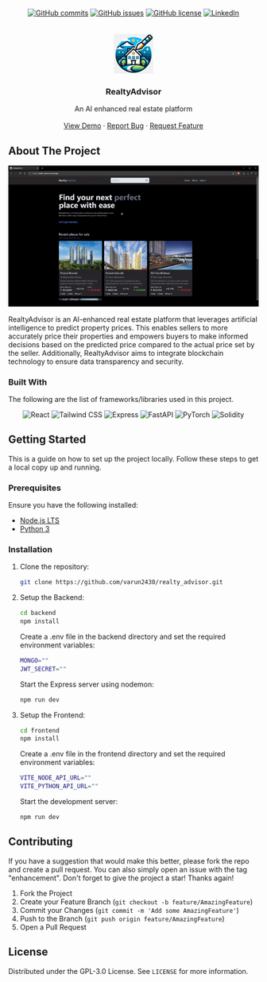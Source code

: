 <br>
<div align="center">
    <a href="https://github.com/varun2430/realty_advisor/commits/main/" target="_blank"><img alt="GitHub commits" src="https://img.shields.io/github/commit-activity/t/varun2430/realty_advisor/main?style=for-the-badge"></a>
    <a href="https://github.com/varun2430/realty_advisor/issues" target="_blank"><img alt="GitHub issues" src="https://img.shields.io/github/issues/varun2430/realty_advisor?color=brightgreen&label=issues&style=for-the-badge"></a>
    <a href="https://github.com/varun2430/realty_advisor/blob/main/LICENSE" target="_blank"><img alt="GitHub license" src="https://img.shields.io/github/license/varun2430/realty_advisor?style=for-the-badge"></a>
    <a href="https://www.linkedin.com/in/varun-kadkade-7359aa214/" target="_blank"><img alt="LinkedIn" src="https://img.shields.io/badge/-LinkedIn-black.svg?style=for-the-badge&logo=linkedin&colorB=555"></a>
</div>
<br>

<br />
<div align="center">
  <a href="https://github.com/varun2430/realty_advisor" target="_blank">
    <img src="readme_assets/logo.png" alt="Logo" width="80" height="80">
  </a>

  <h3 align="center">RealtyAdvisor</h3>

  <p align="center">
    An AI enhanced real estate platform
    <br />
    <br />
    <a href="https://drive.google.com/file/d/1LErZFkU1LhsLHqkDMg0mZ27-DTZJ2MoS/view?usp=sharing" target="_blank">View Demo</a>
    ·
    <a href="https://github.com/varun2430/realty_advisor/issues/new?labels=bug" target="_blank">Report Bug</a>
    ·
    <a href="https://github.com/varun2430/realty_advisor/issues/new?labels=enhancement" target="_blank">Request Feature</a>
  </p>
</div>

## About The Project

<div align="center">
    <img alt="RealtyAdvisor Demo Gif" src="readme_assets/demo.gif">
</div>

RealtyAdvisor is an AI-enhanced real estate platform that leverages artificial intelligence to predict property prices. This enables sellers to more accurately price their properties and empowers buyers to make informed decisions based on the predicted price compared to the actual price set by the seller. Additionally, RealtyAdvisor aims to integrate blockchain technology to ensure data transparency and security.

### Built With

The following are the list of frameworks/libraries used in this project.

<div align="center">
    <img alt="React" src="https://img.shields.io/badge/React-20232A?style=for-the-badge&logo=react&logoColor=61DAFB">
    <img alt="Tailwind CSS" src="https://img.shields.io/badge/Tailwind_CSS-38B2AC?style=for-the-badge&logo=tailwind-css&logoColor=white">
    <img alt="Express" src="https://img.shields.io/badge/Express-404d59?style=for-the-badge&logo=express&logoColor=white">
    <img alt="FastAPI" src="https://img.shields.io/badge/FastAPI-00C7B7?style=for-the-badge&logo=fastapi&logoColor=white">
    <img alt="PyTorch" src="https://img.shields.io/badge/PyTorch-EE4C2C?style=for-the-badge&logo=pytorch&logoColor=white">
    <img alt="Solidity" src="https://img.shields.io/badge/Solidity-757AB2?style=for-the-badge&logo=solidity&logoColor=white">
</div>

## Getting Started

This is a guide on how to set up the project locally. Follow these steps to get a local copy up and running.

### Prerequisites

Ensure you have the following installed:

- [Node.js LTS](https://nodejs.org/)
- [Python 3](https://www.python.org/)

### Installation

1. Clone the repository:

   ```sh
   git clone https://github.com/varun2430/realty_advisor.git
   ```

2. Setup the Backend:

   ```sh
   cd backend
   npm install
   ```

   Create a .env file in the backend directory and set the required environment variables:

   ```sh
   MONGO=""
   JWT_SECRET=""
   ```

   Start the Express server using nodemon:

   ```sh
   npm run dev
   ```

3. Setup the Frontend:
   ```sh
   cd frontend
   npm install
   ```
   Create a .env file in the frontend directory and set the required environment variables:
   ```sh
   VITE_NODE_API_URL=""
   VITE_PYTHON_API_URL=""
   ```
   Start the development server:
   ```sh
   npm run dev
   ```

## Contributing

If you have a suggestion that would make this better, please fork the repo and create a pull request. You can also simply open an issue with the tag "enhancement".
Don't forget to give the project a star! Thanks again!

1. Fork the Project
2. Create your Feature Branch (`git checkout -b feature/AmazingFeature`)
3. Commit your Changes (`git commit -m 'Add some AmazingFeature'`)
4. Push to the Branch (`git push origin feature/AmazingFeature`)
5. Open a Pull Request

## License

Distributed under the GPL-3.0 License. See `LICENSE` for more information.
